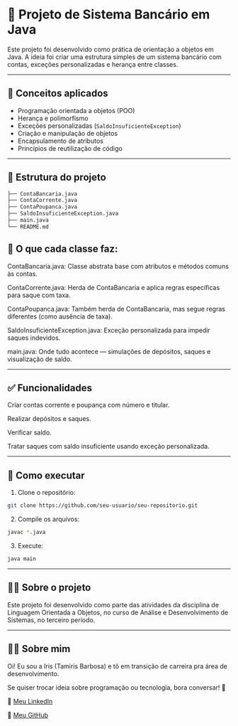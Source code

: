 # 💸 Projeto de Sistema Bancário em Java

Este projeto foi desenvolvido como prática de orientação a objetos em Java. A ideia foi criar uma estrutura simples de um sistema bancário com contas, exceções personalizadas e herança entre classes.

---

## 🧠 Conceitos aplicados

- Programação orientada a objetos (POO)
- Herança e polimorfismo
- Exceções personalizadas (`SaldoInsuficienteException`)
- Criação e manipulação de objetos
- Encapsulamento de atributos
- Princípios de reutilização de código

---

## 📁 Estrutura do projeto

```bash
├── ContaBancaria.java
├── ContaCorrente.java
├── ContaPoupanca.java
├── SaldoInsuficienteException.java
├── main.java
└── README.md
```

## 📌 O que cada classe faz:
ContaBancaria.java: Classe abstrata base com atributos e métodos comuns às contas.

ContaCorrente.java: Herda de ContaBancaria e aplica regras específicas para saque com taxa.

ContaPoupanca.java: Também herda de ContaBancaria, mas segue regras diferentes (como ausência de taxa).

SaldoInsuficienteException.java: Exceção personalizada para impedir saques indevidos.

main.java: Onde tudo acontece — simulações de depósitos, saques e visualização de saldo.

---

## ✅ Funcionalidades
Criar contas corrente e poupança com número e titular.

Realizar depósitos e saques.

Verificar saldo.

Tratar saques com saldo insuficiente usando exceção personalizada.

---

## 🚀 Como executar
1. Clone o repositório:
```bash
git clone https://github.com/seu-usuario/seu-repositorio.git 
```

2. Compile os arquivos:
```bash
javac *.java
```

3. Execute:
```bash
java main
```

---

## 👩‍💻 Sobre o projeto
Este projeto foi desenvolvido como parte das atividades da disciplina de Linguagem Orientada a Objetos, no curso de Análise e Desenvolvimento de Sistemas, no terceiro período.

---

## 💁‍♀️ Sobre mim
Oi! Eu sou a Iris (Tamiris Barbosa) e tô em transição de carreira pra área de desenvolvimento.

Se quiser trocar ideia sobre programação ou tecnologia, bora conversar! 🤝

🔗 [Meu LinkedIn](https://www.linkedin.com/in/tamirisrodriguesbarbosa)

🐙 [Meu GitHub](https://github.com/tamirisrbarbosa)




